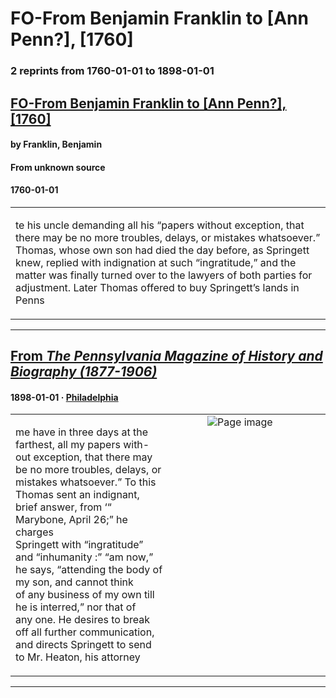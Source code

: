 
# FO-From Benjamin Franklin to [Ann Penn?], [1760]

### 2 reprints from 1760-01-01 to 1898-01-01

## [FO-From Benjamin Franklin to [Ann Penn?], [1760]](https://founders.archives.gov/documents/Franklin/01-09-02-0086)

#### by Franklin, Benjamin

#### From unknown source

#### 1760-01-01

<table style="width: 100%;"><tr><td style="width: 50%">

te his uncle demanding all his “papers without exception, that there may be no more troubles, delays, or mistakes whatsoever.” Thomas, whose own son had died the day before, as Springett knew, replied with indignation at such “ingratitude,” and the matter was finally turned over to the lawyers of both parties for adjustment. Later Thomas offered to buy Springett’s lands in Penns
</td></tr></table>

---

## [From _The Pennsylvania Magazine of History and Biography (1877-1906)_](https://archive.org/details/sim_pennsylvania-magazine-of-history-and-biography_1898_22_2/page/n44/mode/1up?view=theater)

#### 1898-01-01 &middot; [Philadelphia](http://dbpedia.org/resource/Philadelphia)

<table style="width: 100%;"><tr><td style="width: 50%">

  
me have in three days at the farthest, all my papers with-  
out exception, that there may be no more troubles, delays, or  
mistakes whatsoever.” To this Thomas sent an indignant,  
brief answer, from ‘“ Marybone, April 26;” he charges  
Springett with “ingratitude” and “inhumanity :” “am now,”  
he says, “attending the body of my son, and cannot think  
of any business of my own till he is interred,” nor that of  
any one. He desires to break off all further communication,  
and directs Springett to send to Mr. Heaton, his attorney
</td><td style="width: 50%; max-height: 75%; margin: auto; display: block;">
<img alt="Page image" src="https://iiif.archive.org/iiif/sim_pennsylvania-magazine-of-history-and-biography_1898_22_2&#0036;44/pct:19.088319,55.426566,55.352055,14.632829/600,/0/default.jpg"/>
</td>
</tr></table>

---

